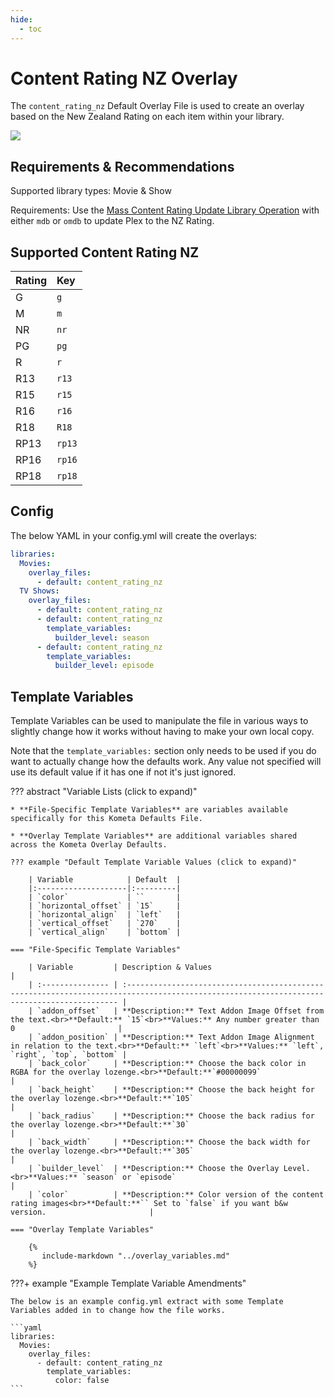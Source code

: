 ```yaml
---
hide:
  - toc
---
```

# Content Rating NZ Overlay

The `content_rating_nz` Default Overlay File is used to create an overlay based on the New Zealand Rating on each item within 
your library.

![](images/content_rating_nz.png)

## Requirements & Recommendations

Supported library types: Movie & Show

Requirements: Use the [Mass Content Rating Update Library 
Operation](../../config/operations.md#mass-content-rating-update) with either `mdb` or `omdb` to update Plex to the NZ 
Rating.

## Supported Content Rating NZ

| Rating | Key    |
| :----- | :----- |
| G      | `g`    |
| M      | `m`    |
| NR     | `nr`   |
| PG     | `pg`   |
| R      | `r`    |
| R13    | `r13`  |
| R15    | `r15`  |
| R16    | `r16`  |
| R18    | `R18`  |
| RP13   | `rp13` |
| RP16   | `rp16` |
| RP18   | `rp18` |

## Config

The below YAML in your config.yml will create the overlays:

```yaml
libraries:
  Movies:
    overlay_files:
      - default: content_rating_nz
  TV Shows:
    overlay_files:
      - default: content_rating_nz
      - default: content_rating_nz
        template_variables:
          builder_level: season
      - default: content_rating_nz
        template_variables:
          builder_level: episode
```

## Template Variables

Template Variables can be used to manipulate the file in various ways to slightly change how it works without having to 
make your own local copy.

Note that the `template_variables:` section only needs to be used if you do want to actually change how the defaults 
work. Any value not specified will use its default value if it has one if not it's just ignored.

??? abstract "Variable Lists (click to expand)"

    * **File-Specific Template Variables** are variables available specifically for this Kometa Defaults File.

    * **Overlay Template Variables** are additional variables shared across the Kometa Overlay Defaults.

    ??? example "Default Template Variable Values (click to expand)"

        | Variable            | Default  |
        |:--------------------|:---------|
        | `color`             | ``       |
        | `horizontal_offset` | `15`     |
        | `horizontal_align`  | `left`   |
        | `vertical_offset`   | `270`    |
        | `vertical_align`    | `bottom` |

    === "File-Specific Template Variables"

        | Variable         | Description & Values                                                                                                                        |
        | :--------------- | :------------------------------------------------------------------------------------------------------------------------------------------ |
        | `addon_offset`   | **Description:** Text Addon Image Offset from the text.<br>**Default:** `15`<br>**Values:** Any number greater than 0                       |
        | `addon_position` | **Description:** Text Addon Image Alignment in relation to the text.<br>**Default:** `left`<br>**Values:** `left`, `right`, `top`, `bottom` |
        | `back_color`     | **Description:** Choose the back color in RGBA for the overlay lozenge.<br>**Default:**`#00000099`                                          |
        | `back_height`    | **Description:** Choose the back height for the overlay lozenge.<br>**Default:**`105`                                                       |
        | `back_radius`    | **Description:** Choose the back radius for the overlay lozenge.<br>**Default:**`30`                                                        |
        | `back_width`     | **Description:** Choose the back width for the overlay lozenge.<br>**Default:**`305`                                                        |
        | `builder_level`  | **Description:** Choose the Overlay Level.<br>**Values:** `season` or `episode`                                                             |
        | `color`          | **Description:** Color version of the content rating images<br>**Default:**`` Set to `false` if you want b&w version.                       |

    === "Overlay Template Variables"

        {%
           include-markdown "../overlay_variables.md"
        %}
    
???+ example "Example Template Variable Amendments"

    The below is an example config.yml extract with some Template Variables added in to change how the file works.
    
    ```yaml
    libraries:
      Movies:
        overlay_files:
          - default: content_rating_nz
            template_variables:
              color: false
    ```

